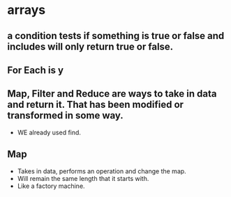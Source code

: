 # arrays
## a condition tests if something is true or false and includes will only return true or false. 

## For Each is y

## Map, Filter and Reduce are ways to take in data and return it. That has been modified or transformed in some way. 
- WE already used find. 
## Map
- Takes in data, performs an operation and change the map. 
- Will remain the same length that it starts with. 
- Like a factory machine. 